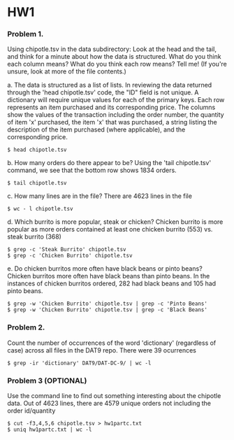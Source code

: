 # HW1

### Problem 1. 
Using chipotle.tsv in the data subdirectory:  Look at the head and the tail, and think for a minute about how the data is structured. What do you think each column means? What do you think each row means? Tell me! (If you're unsure, look at more of the file contents.)

a. The data is structured as a list of lists.  In reviewing the data returned through the 'head chipotle.tsv' code, the "ID" field is not unique.  A dictionary will require unique values for each of the primary keys.  Each row represents an item purchased and its corresponding price.  The columns show the values of the transaction including the order number, the quantity of item 'x' purchased, the item 'x' that was purchased, a string listing the description of the item purchased (where applicable), and the corresponding price.

	$ head chipotle.tsv


b. How many orders do there appear to be?
Using the 'tail chipotle.tsv' command, we see that the bottom row shows 1834 orders.  

	$ tail chipotle.tsv

c. How many lines are in the file?
There are 4623 lines in the file

	$ wc - l chipotle.tsv

d. Which burrito is more popular, steak or chicken?
Chicken burrito is more popular as more orders contained at least one chicken burrito (553) vs. steak burrito (368)

	$ grep -c 'Steak Burrito' chipotle.tsv 
	$ grep -c 'Chicken Burrito' chipotle.tsv 

e. Do chicken burritos more often have black beans or pinto beans?
Chicken burritos more often have black beans than pinto beans.  In the instances of chicken burritos ordered, 282 had black beans and 105 had pinto beans.  

	$ grep -w 'Chicken Burrito' chipotle.tsv | grep -c 'Pinto Beans'
	$ grep -w 'Chicken Burrito' chipotle.tsv | grep -c 'Black Beans'

### Problem 2. 
Count the number of occurrences of the word 'dictionary' (regardless of case) across all files in the DAT9 repo.
There were 39 ocurrences

	$ grep -ir 'dictionary' DAT9/DAT-DC-9/ | wc -l

### Problem 3 (OPTIONAL) 
Use the command line to find out something interesting about the chipotle data.
Out of 4623 lines, there are 4579 unique orders not including the order id/quantity

	$ cut -f3,4,5,6 chipotle.tsv > hw1partc.txt
	$ uniq hw1partc.txt | wc -l
